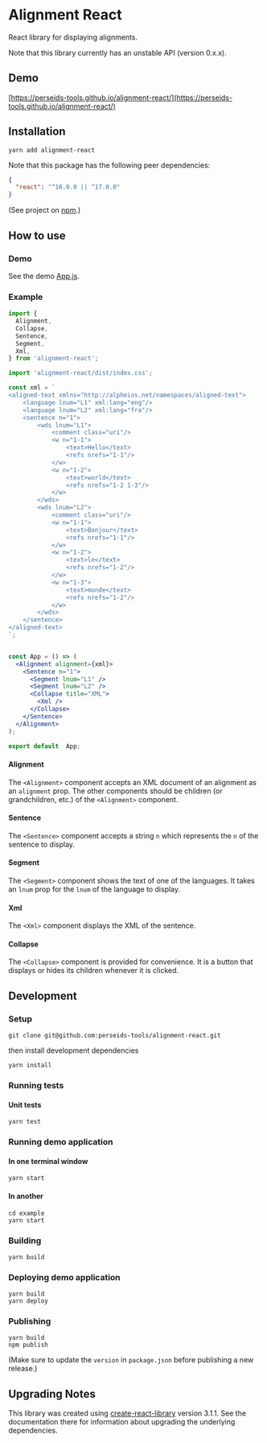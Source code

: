 # Alignment React

React library for displaying alignments.

Note that this library currently has an unstable API (version 0.x.x).

## Demo

[https://perseids-tools.github.io/alignment-react/](https://perseids-tools.github.io/alignment-react/)

## Installation

`yarn add alignment-react`

Note that this package has the following peer dependencies:

```json
{
  "react": "^16.0.0 || ^17.0.0"
}
```

(See project on [npm](https://www.npmjs.com/package/alignment-react).)

## How to use

### Demo

See the demo [App.js](/example/src/App/App.js).

### Example

```jsx
import {
  Alignment,
  Collapse,
  Sentence,
  Segment,
  Xml,
} from 'alignment-react';

import 'alignment-react/dist/index.css';

const xml = `
<aligned-text xmlns="http://alpheios.net/namespaces/aligned-text">
    <language lnum="L1" xml:lang="eng"/>
    <language lnum="L2" xml:lang="fra"/>
    <sentence n="1">
        <wds lnum="L1">
            <comment class="uri"/>
            <w n="1-1">
                <text>Hello</text>
                <refs nrefs="1-1"/>
            </w>
            <w n="1-2">
                <text>world</text>
                <refs nrefs="1-2 1-3"/>
            </w>
        </wds>
        <wds lnum="L2">
            <comment class="uri"/>
            <w n="1-1">
                <text>Bonjour</text>
                <refs nrefs="1-1"/>
            </w>
            <w n="1-2">
                <text>le</text>
                <refs nrefs="1-2"/>
            </w>
            <w n="1-3">
                <text>monde</text>
                <refs nrefs="1-2"/>
            </w>
        </wds>
    </sentence>
</aligned-text>
`;


const App = () => (
  <Alignment alignment={xml}>
    <Sentence n="1">
      <Segment lnum="L1" />
      <Segment lnum="L2" />
      <Collapse title="XML">
        <Xml />
      </Collapse>
    </Sentence>
  </Alignment>
);

export default  App;
```

#### Alignment

The `<Alignment>` component accepts an XML document of an alignment as an `alignment` prop.
The other components should be children (or grandchildren, etc.) of the `<Alignment>` component.

#### Sentence

The `<Sentence>` component accepts a string `n` which represents the `n` of the
sentence to display.

#### Segment

The `<Segment>` component shows the text of one of the languages. It takes an `lnum` prop for
the `lnum` of the language to display.

#### Xml

The `<Xml>` component displays the XML of the sentence.

#### Collapse

The `<Collapse>` component is provided for convenience.
It is a button that displays or hides its children whenever it is clicked.

## Development

### Setup

```
git clone git@github.com:perseids-tools/alignment-react.git
```

then install development dependencies

```
yarn install
```

### Running tests

#### Unit tests

`yarn test`

### Running demo application

#### In one terminal window

`yarn start`

#### In another

```
cd example
yarn start
```

### Building

`yarn build`

### Deploying demo application

```
yarn build
yarn deploy
```

### Publishing

```
yarn build
npm publish
```

(Make sure to update the `version` in `package.json` before publishing a new release.)

## Upgrading Notes

This library was created using [create-react-library](https://www.npmjs.com/package/create-react-library) version 3.1.1.
See the documentation there for information about upgrading the underlying dependencies.
